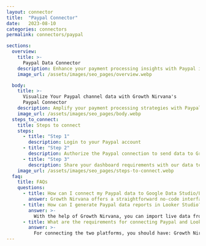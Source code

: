 ```yaml
---
layout: connector
title:  "Paypal Connector"
date:   2023-08-10
categories: connectors
permalink: connectors/paypal

sections:
  overview:
    title: >-
      Paypal Data Connector
    description: Enhance your payment processing insights with Paypal integration. Seamlessly merge transaction data from Paypal with Looker Studio's analytical capabilities, unlocking insights that shape payment strategies, financial planning, and operational excellence.
    image_url: /assets/images/seo_pages/overview.webp

  body:
    title: >-
      Visualize Your Paypal channel data with Growth Nirvana's
      Paypal Connector
    description: Amplify your payment processing strategies with Paypal insights integrated into Looker Studio.
    image_url: /assets/images/seo_pages/body.webp
  steps_to_connect:
    title: Steps to connect
    steps:
      - title: "Step 1"
        description: Login to your Paypal account
      - title: "Step 2"
        description: Authorize the Paypal connection to send data to Growth Nirvana
      - title: "Step 3"
        description: Share your dashboard requirements with our data team. We will build the report for you.
    image_url: /assets/images/seo_pages/steps-to-connect.webp
  faq:
    title: FAQs
    questions:
      - title: How can I connect my Paypal data to Google Data Studio/Looker Studio?
        answer: Growth Nirvana offers a straightforward no-code interface to connect to Paypal data sources.
      - title: How can I generate Paypal data reports in Looker Studio?
        answer: >-
          With the help of Growth Nirvana, you can import live data from Paypal into Looker Studio. These data can be viewed in charts, tables, and dashboards to generate branded reports that can be shared instantly.
      - title: What are the requirements for connecting Paypal and Looker Studio?
        answer: >-
          For connecting the two platforms, you should have: Growth Nirvana Account and Paypal Ads Account
---
```

